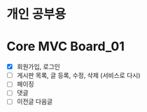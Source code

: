 # 개인 공부용
# Core MVC Board_01
- [x] 회원가입, 로그인
- [ ] 게시판 목록, 글 등록, 수정, 삭제 (서비스로 다시)
- [ ] 페이징
- [ ] 댓글
- [ ] 이전글 다음글

